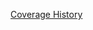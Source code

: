 [Coverage History](https://rawgithub.com/bldr-io/artifacts/local_bldr-io_bldr_2014-03-24_19-02-26/coverage/index.html)
